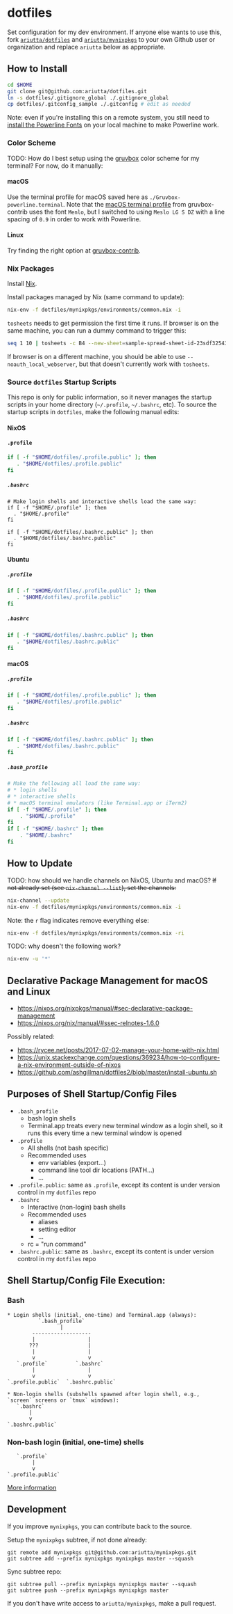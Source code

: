 # dotfiles

Set configuration for my dev environment. If anyone else wants to use this, fork [`ariutta/dotfiles`](https://github.com/ariutta/dotfiles) and [`ariutta/mynixpkgs`](https://github.com/ariutta/mynixpkgs) to your own Github user or organization and replace `ariutta` below as appropriate.

## How to Install

```sh
cd $HOME
git clone git@github.com:ariutta/dotfiles.git
ln -s dotfiles/.gitignore_global ./.gitignore_global
cp dotfiles/.gitconfig_sample ./.gitconfig # edit as needed
```

Note: even if you're installing this on a remote system, you still need to [install the Powerline Fonts](https://github.com/powerline/fonts#quick-installation) on your local machine to make Powerline work.

### Color Scheme

TODO: How do I best setup using the [gruvbox](https://github.com/morhetz/gruvbox-contrib) color scheme for my terminal? For now, do it manually:

#### macOS
Use the terminal profile for macOS saved here as `./Gruvbox-powerline.terminal`. Note that the [macOS terminal profile](https://github.com/morhetz/gruvbox-contrib/blob/master/osx-terminal/Gruvbox-dark.terminal) from gruvbox-contrib uses the font `Menlo`, but I switched to using `Meslo LG S DZ` with a line spacing of `0.9` in order to work with Powerline.

#### Linux
Try finding the right option at [gruvbox-contrib](https://github.com/morhetz/gruvbox-contrib).

### Nix Packages

Install [Nix](https://nixos.org/nix/download.html).

Install packages managed by Nix (same command to update):

```sh
nix-env -f dotfiles/mynixpkgs/environments/common.nix -i
```

`tosheets` needs to get permission the first time it runs.
If browser is on the same machine, you can run a dummy command to trigger this:

```sh
seq 1 10 | tosheets -c B4 --new-sheet=sample-spread-sheet-id-23sdf32543fs
```

If browser is on a different machine, you should be able to use `--noauth_local_webserver`, but that doesn't currently work with `tosheets`.

### Source `dotfiles` Startup Scripts

This repo is only for public information, so it never manages the startup scripts in your home directory (`~/.profile`, `~/.bashrc`, etc). To source the startup scripts in `dotfiles`, make the following manual edits:

#### NixOS

#### `.profile`

```sh
if [ -f "$HOME/dotfiles/.profile.public" ]; then
   . "$HOME/dotfiles/.profile.public"
fi
```

##### `.bashrc`

```
# Make login shells and interactive shells load the same way:
if [ -f "$HOME/.profile" ]; then
  . "$HOME/.profile"
fi

if [ -f "$HOME/dotfiles/.bashrc.public" ]; then
  . "$HOME/dotfiles/.bashrc.public"
fi
```

#### Ubuntu

##### `.profile`

```sh
if [ -f "$HOME/dotfiles/.profile.public" ]; then
   . "$HOME/dotfiles/.profile.public"
fi
```

##### `.bashrc`

```sh
if [ -f "$HOME/dotfiles/.bashrc.public" ]; then
   . "$HOME/dotfiles/.bashrc.public"
fi
```

#### macOS

##### `.profile`

```sh
if [ -f "$HOME/dotfiles/.profile.public" ]; then
   . "$HOME/dotfiles/.profile.public"
fi
```

##### `.bashrc`

```sh
if [ -f "$HOME/dotfiles/.bashrc.public" ]; then
   . "$HOME/dotfiles/.bashrc.public"
fi
```

##### `.bash_profile`

```sh
# Make the following all load the same way:
# * login shells
# * interactive shells
# * macOS terminal emulators (like Terminal.app or iTerm2)
if [ -f "$HOME/.profile" ]; then
	. "$HOME/.profile"
fi
if [ -f "$HOME/.bashrc" ]; then
	. "$HOME/.bashrc"
fi
```

## How to Update

TODO: how should we handle channels on NixOS, Ubuntu and macOS?
~~If not already set (see `nix-channel --list`), set the channels:~~

```sh
nix-channel --update
nix-env -f dotfiles/mynixpkgs/environments/common.nix -i
```

Note: the `r` flag indicates remove everything else:
```sh
nix-env -f dotfiles/mynixpkgs/environments/common.nix -ri
```

TODO: why doesn't the following work?

```sh
nix-env -u '*'
```

## Declarative Package Management for macOS and Linux

- https://nixos.org/nixpkgs/manual/#sec-declarative-package-management
- https://nixos.org/nix/manual/#ssec-relnotes-1.6.0

Possibly related:

- https://rycee.net/posts/2017-07-02-manage-your-home-with-nix.html
- https://unix.stackexchange.com/questions/369234/how-to-configure-a-nix-environment-outside-of-nixos
- https://github.com/ashgillman/dotfiles2/blob/master/install-ubuntu.sh

## Purposes of Shell Startup/Config Files

- `.bash_profile`
  - bash login shells
  - Terminal.app treats every new terminal window as a login shell, so it runs this every time a new terminal window is opened
- `.profile`
  - All shells (not bash specific)
  - Recommended uses
    - env variables (export...)
    - command line tool dir locations (PATH...)
    - …
- `.profile.public`: same as `.profile`, except its content is under version control in my `dotfiles` repo
- `.bashrc`
  - Interactive (non-login) bash shells
  - Recommended uses
    - aliases
    - setting editor
    - …
  - rc = "run command"
- `.bashrc.public`: same as `.bashrc`, except its content is under version control in my `dotfiles` repo

## Shell Startup/Config File Execution:

### Bash

```
* Login shells (initial, one-time) and Terminal.app (always):
          `.bash_profile`
                 |
        -------------------
        |                 |
       ???                |
        |                 |
        v                 v
   `.profile`         `.bashrc`
        |                 |
        v                 v
`.profile.public`  `.bashrc.public`

* Non-login shells (subshells spawned after login shell, e.g., `screen` screens or `tmux` windows):
   `.bashrc`
       |
       v
`.bashrc.public`
```

### Non-bash login (initial, one-time) shells

```
   `.profile`
        |
        v
`.profile.public`
```

[More information](https://serverfault.com/questions/261802/what-are-the-functional-differences-between-profile-bash-profile-and-bashrc)

## Development

If you improve `mynixpkgs`, you can contribute back to the source.

Setup the `mynixpkgs` subtree, if not done already:
```
git remote add mynixpkgs git@github.com:ariutta/mynixpkgs.git
git subtree add --prefix mynixpkgs mynixpkgs master --squash
```

Sync subtree repo:
```
git subtree pull --prefix mynixpkgs mynixpkgs master --squash
git subtree push --prefix mynixpkgs mynixpkgs master
```

If you don't have write access to `ariutta/mynixpkgs`, make a pull request.
